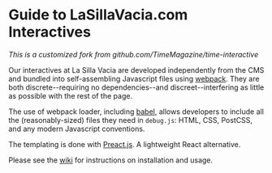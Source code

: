 Guide to LaSillaVacia.com Interactives
====

_This is a customized fork from github.com/TimeMagazine/time-interactive_

Our interactives at La Silla Vacia are developed independently from the CMS and bundled into self-assembling Javascript files using [webpack](https://webpack.github.io/). They are both discrete--requiring no dependencies--and discreet--interfering as little as possible with the rest of the page. 

The use of webpack loader, including [babel](https://babeljs.io/), allows developers to include all the (reasonably-sized) files they need in `debug.js`: HTML, CSS, PostCSS, and any modern Javascript conventions.

The templating is done with [Preact.js](https://preactjs.com/). A lightweight React alternative.

Please see the [wiki](https://github.com/La-Silla-Vacia/lsv-interactive/wiki) for instructions on installation and usage. 